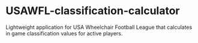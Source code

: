 # USAWFL-classification-calculator
 Lightweight application for USA Wheelchair Football League that calculates in game classification values for active players.